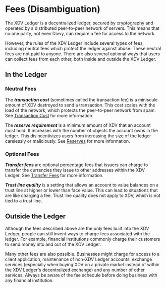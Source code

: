 # Fees (Disambiguation)

The XDV Ledger is a decentralized ledger, secured by cryptography and operated by a distributed peer-to-peer network of servers. This means that no one party, not even Divvy, can require a fee for access to the network.

However, the rules of the XDV Ledger include several types of fees, including neutral fees which protect the ledger against abuse. These neutral fees are not paid to anyone. There are also several optional ways that users can collect fees from each other, both inside and outside the XDV Ledger.


## In the Ledger

### Neutral Fees

The _**transaction cost**_ (sometimes called the transaction fee) is a miniscule amount of XDV destroyed to send a transaction. This cost scales with the load of the network, which protects the peer-to-peer network from spam. See [Transaction Cost](transaction-cost.html) for more information.

The _**reserve requirement**_ is a minimum amount of XDV that an account must hold. It increases with the number of objects the account owns in the ledger. This disincentivizes users from increasing the size of the ledger carelessly or maliciously. See [Reserves](reserves.html) for more information.

### Optional Fees

_**Transfer fees**_ are optional percentage fees that issuers can charge to transfer the currencies they issue to other addresses within the XDV Ledger. See [Transfer Fees](transfer-fees.html) for more information.

_**Trust line quality**_ is a setting that allows an account to value balances on a trust line at higher or lower than face value. This can lead to situations that are like charging a fee. Trust line quality does not apply to XDV, which is not tied to a trust line.


## Outside the Ledger

Although the fees described above are the only fees built into the XDV Ledger, people can still invent ways to charge fees associated with the ledger. For example, financial institutions commonly charge their customers to send money into and out of the XDV Ledger.

Many other fees are also possible. Businesses might charge for access to a client application, maintenance of non-XDV Ledger accounts, exchange services (especially when buying XDV on a private market instead of within the XDV Ledger's decentralized exchange) and any number of other services. Always be aware of the fee schedule before doing business with any financial institution.
